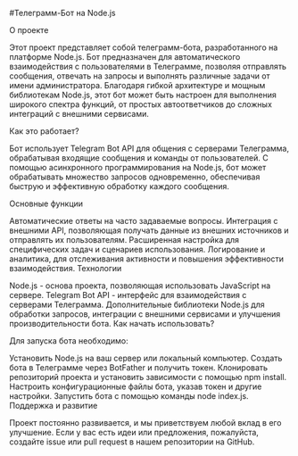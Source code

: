 #Телеграмм-Бот на Node.js

О проекте

Этот проект представляет собой телеграмм-бота, разработанного на платформе Node.js. Бот предназначен для автоматического взаимодействия с пользователями в Телеграмме, позволяя отправлять сообщения, отвечать на запросы и выполнять различные задачи от имени администратора. Благодаря гибкой архитектуре и мощным библиотекам Node.js, этот бот может быть настроен для выполнения широкого спектра функций, от простых автоответчиков до сложных интеграций с внешними сервисами.

Как это работает?

Бот использует Telegram Bot API для общения с серверами Телеграмма, обрабатывая входящие сообщения и команды от пользователей. С помощью асинхронного программирования на Node.js, бот может обрабатывать множество запросов одновременно, обеспечивая быструю и эффективную обработку каждого сообщения.

Основные функции

Автоматические ответы на часто задаваемые вопросы.
Интеграция с внешними API, позволяющая получать данные из внешних источников и отправлять их пользователям.
Расширенная настройка для специфических задач и сценариев использования.
Логирование и аналитика, для отслеживания активности и повышения эффективности взаимодействия.
Технологии

Node.js - основа проекта, позволяющая использовать JavaScript на сервере.
Telegram Bot API - интерфейс для взаимодействия с серверами Телеграмма.
Дополнительные библиотеки Node.js для обработки запросов, интеграции с внешними сервисами и улучшения производительности бота.
Как начать использовать?

Для запуска бота необходимо:

Установить Node.js на ваш сервер или локальный компьютер.
Создать бота в Телеграмме через BotFather и получить токен.
Клонировать репозиторий проекта и установить зависимости с помощью npm install.
Настроить конфигурационные файлы бота, указав токен и другие настройки.
Запустить бота с помощью команды node index.js.
Поддержка и развитие

Проект постоянно развивается, и мы приветствуем любой вклад в его улучшение. Если у вас есть идеи или предложения, пожалуйста, создайте issue или pull request в нашем репозитории на GitHub.

